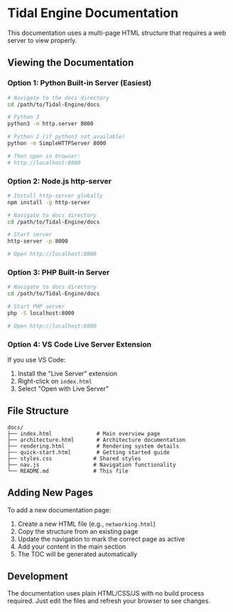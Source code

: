 # Tidal Engine Documentation

This documentation uses a multi-page HTML structure that requires a web server to view properly.

## Viewing the Documentation

### Option 1: Python Built-in Server (Easiest)

```bash
# Navigate to the docs directory
cd /path/to/Tidal-Engine/docs

# Python 3
python3 -m http.server 8000

# Python 2 (if python3 not available)
python -m SimpleHTTPServer 8000

# Then open in browser:
# http://localhost:8000
```

### Option 2: Node.js http-server

```bash
# Install http-server globally
npm install -g http-server

# Navigate to docs directory
cd /path/to/Tidal-Engine/docs

# Start server
http-server -p 8000

# Open http://localhost:8000
```

### Option 3: PHP Built-in Server

```bash
# Navigate to docs directory
cd /path/to/Tidal-Engine/docs

# Start PHP server
php -S localhost:8000

# Open http://localhost:8000
```

### Option 4: VS Code Live Server Extension

If you use VS Code:
1. Install the "Live Server" extension
2. Right-click on `index.html`
3. Select "Open with Live Server"

## File Structure

```
docs/
├── index.html              # Main overview page
├── architecture.html       # Architecture documentation
├── rendering.html          # Rendering system details
├── quick-start.html        # Getting started guide
├── styles.css             # Shared styles
├── nav.js                 # Navigation functionality
└── README.md              # This file
```

## Adding New Pages

To add a new documentation page:

1. Create a new HTML file (e.g., `networking.html`)
2. Copy the structure from an existing page
3. Update the navigation to mark the correct page as active
4. Add your content in the main section
5. The TOC will be generated automatically

## Development

The documentation uses plain HTML/CSS/JS with no build process required. Just edit the files and refresh your browser to see changes.